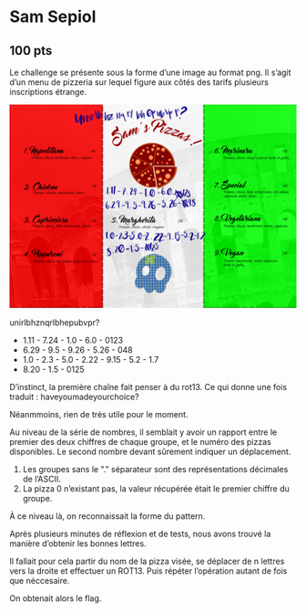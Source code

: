 # Sam Sepiol
## 100 pts

Le challenge se présente sous la forme d’une image au format png.
Il s’agit d’un menu de pizzeria sur lequel figure aux côtés des tarifs plusieurs inscriptions étrange.

![menu](/Crypto/100/Images/menu.png )

unirlbhznqrlbhepubvpr?

* 1.11 - 7.24 - 1.0 - 6.0 - 0123
* 6.29 - 9.5 - 9.26 - 5.26 - 048
* 1.0 - 2.3 - 5.0 - 2.22 - 9.15 - 5.2 - 1.7
* 8.20 - 1.5 - 0125


D’instinct, la première chaîne fait penser à du rot13. Ce qui donne une fois traduit : haveyoumadeyourchoice?

Néanmmoins, rien de très utile pour le moment.

Au niveau de la série de nombres, il semblait y avoir un rapport entre le premier des deux chiffres de chaque groupe, et le numéro des pizzas disponibles. Le second nombre devant sûrement indiquer un déplacement.

1. Les groupes sans le "." séparateur sont des représentations décimales de l’ASCII. 
2. La pizza 0 n’existant pas, la valeur récupérée était le premier chiffre du groupe.

À ce niveau là, on reconnaissait la forme du pattern.

Après plusieurs minutes de réflexion et de tests, nous avons trouvé la manière d’obtenir les bonnes lettres.

Il fallait pour cela partir du nom de la pizza visée, se déplacer de n lettres vers la droite et effectuer un ROT13. Puis répéter l’opération autant de fois que néccesaire. 

On obtenait alors le flag.






